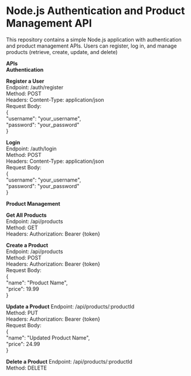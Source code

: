   # Node.js Authentication and Product Management API
  This repository contains a simple Node.js application with authentication and product management APIs. Users can register, log   in, and manage products (retrieve, create, update, and delete)  
    
  **APIs**    
  **Authentication**  
    
  **Register a User**  
  Endpoint: /auth/register  
  Method: POST  
  Headers: Content-Type: application/json  
  Request Body:  
  {  
    "username": "your_username",  
    "password": "your_password"  
  }  
    
  **Login**  
  Endpoint: /auth/login  
  Method: POST  
  Headers: Content-Type: application/json  
  Request Body:  
  {  
    "username": "your_username",  
    "password": "your_password"  
  }  
    
  **Product Management**  
    
  **Get All Products**  
  Endpoint: /api/products  
  Method: GET  
  Headers: Authorization: Bearer {token}  
    
    
  **Create a Product**  
  Endpoint: /api/products  
  Method: POST  
  Headers: Authorization: Bearer {token}  
  Request Body:  
  {  
    "name": "Product Name",  
    "price": 19.99  
  }  
    
    
  **Update a Product**
  Endpoint: /api/products/:productId  
  Method: PUT  
  Headers: Authorization: Bearer {token}  
  Request Body:  
  {  
    "name": "Updated Product Name",  
    "price": 24.99  
  }  
    
    
**Delete a Product**
  Endpoint: /api/products/:productId  
  Method: DELETE  
